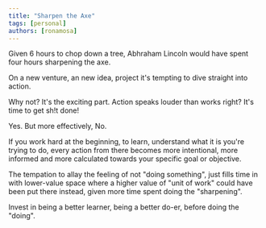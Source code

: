 ```yaml
---
title: "Sharpen the Axe"
tags: [personal]
authors: [ronamosa]
---
```


Given 6 hours to chop down a tree, Abhraham Lincoln would have spent four hours sharpening the axe.

On a new venture, an new idea, project it's tempting to dive straight into action.

Why not? It's the exciting part. Action speaks louder than works right? It's time to get sh!t done!

Yes. But more effectively, No.

If you work hard at the beginning, to learn, understand what it is you're trying to do, every action from there becomes more intentional, more informed and more calculated towards your specific goal or objective.

The tempation to allay the feeling of not "doing something", just fills time in with lower-value space where a higher value of "unit of work" could have been put there instead, given more time spent doing the "sharpening".

Invest in being a better learner, being a better do-er, before doing the "doing".
